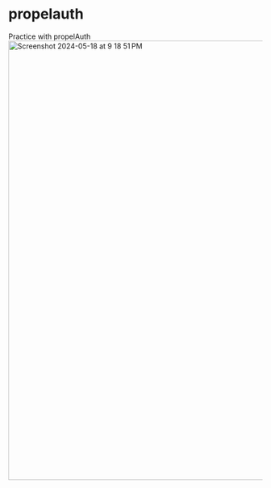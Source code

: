 # propelauth
Practice with propelAuth
<img width="870" alt="Screenshot 2024-05-18 at 9 18 51 PM" src="https://github.com/AnyaHossaini/propelauth/assets/44172471/e28af80b-0a35-4439-8fa8-e5b31d468e5a">
